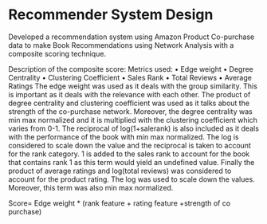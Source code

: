 # Recommender System Design
 Developed a recommendation system using Amazon Product Co-purchase data to make Book Recommendations using Network Analysis with a composite scoring technique.
 
 Description of the composite score:
Metrics used:
•	Edge weight
•	Degree Centrality
•	Clustering Coefficient
•	Sales Rank
•	Total Reviews
•	Average Ratings
The edge weight was used as it deals with the group similarity. This is important as it deals with the relevance with each other. The product of degree centrality and clustering coefficient was used as it talks about the strength of the co-purchase network. Moreover, the degree centrality was min max normalized and it is multiplied with the clustering coefficient which varies from 0-1. The reciprocal of log(1+salerank) is also included as it deals with the performance of the book with min max normalized. The log is considered to scale down the value and the reciprocal is taken to account for the rank category. 1 is added to the sales rank to account for the book that contains rank 1 as this term would yield an undefined value. Finally the product of average ratings and log(total reviews) was considered to account for the product rating. The log was used to scale down the values. Moreover, this term was also min max normalized.

Score= Edge weight * (rank feature + rating feature +strength of co purchase)

